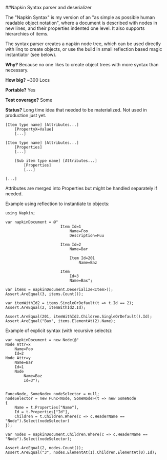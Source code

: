 ##Napkin Syntax parser and deserializer

The "Napkin Syntax" is my version of an "as simple as possible human readable object notation", where a document is described
with nodes in new lines, and their properties indented one level. It also supports hierarchies of items.

The syntax parser creates a napkin node tree, which can be used directly with linq to create objects, or use the build in small 
reflection based magic instantiator (see below).

**Why?**
Because no one likes to create object trees with more syntax than necessary.

**How big?**
~300 Locs

**Portable?**
Yes

**Test coverage?**
Some

**Status?**
Long time idea that needed to be materialized. Not used in production just yet.

	[Item type name] [Attributes...]
		[PropertyX=Value]
		[...]

	[Item type name] [Attributes...]
		[Properties]
		[...]

		[Sub item type name] [Attributes...]
			[Properties]
			[...]

	[...]

Attributes are merged into Properties but might be handled separately if needed.

Example using reflection to instantiate to objects:

    using Napkin;
	
	var napkinDocument = @"
                            Item Id=1
                                Name=Foo
                                Description=Fuu

                            Item Id=2
                                Name=Bar

                                Item Id=201
                                    Name=Baz

                            Item
                                Id=3
                                Name=Bax";

    var items = napkinDocument.Deserialize<Item>();
    Assert.AreEqual(3, items.Count());

    var itemWithId2 = items.SingleOrDefault(t => t.Id == 2);
    Assert.AreEqual(2, itemWithId2.Id);

    Assert.AreEqual(201, itemWithId2.Children.SingleOrDefault().Id);
    Assert.AreEqual("Bax", items.ElementAt(2).Name);


Example of explicit syntax (with recursive selects):

	var napkinDocument = new Node(@"
	Node Attr=x
		Name=Foo
		Id=2
	Node Attr=y
		Name=Bar
		Id=1
		Node
			Name=Baz
			Id=3");


    Func<Node, SomeNode> nodeSelector = null;
    nodeSelector = new Func<Node, SomeNode>(t => new SomeNode
    {
        Name = t.Properties["Name"],
        Id = t.Properties["Id"],
        Children = t.Children.Where(c => c.HeaderName == "Node").Select(nodeSelector)
    });

    var nodes = napkinDocument.Children.Where(c => c.HeaderName == "Node").Select(nodeSelector);

    Assert.AreEqual(2, nodes.Count());
    Assert.AreEqual("3", nodes.ElementAt(1).Children.ElementAt(0).Id);

